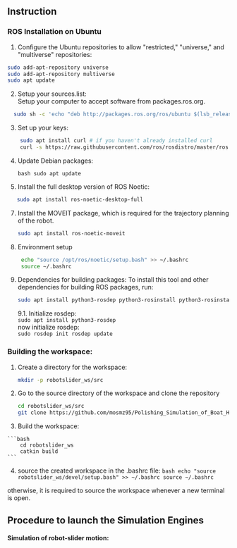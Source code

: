 ## Instruction

### ROS Installation on Ubuntu

 

1. Configure the Ubuntu repositories to allow "restricted," "universe," and "multiverse" repositories:

```bash
sudo add-apt-repository universe
sudo add-apt-repository multiverse
sudo apt update
```
2. Setup your sources.list:  
  Setup your computer to accept software from packages.ros.org.
  ```bash
    sudo sh -c 'echo "deb http://packages.ros.org/ros/ubuntu $(lsb_release -sc) main" > /etc/apt/sources.list.d/ros-latest.list'
  ```
3. Set up your keys:
  ```bash
      sudo apt install curl # if you haven't already installed curl
      curl -s https://raw.githubusercontent.com/ros/rosdistro/master/ros.asc | sudo apt-key add -
   ```
4. Update Debian packages:
    ```
    bash sudo apt update
   ```
6. Install the full desktop version of ROS Noetic:
  ```bash
     sudo apt install ros-noetic-desktop-full
```
7. Install the MOVEIT package, which is required for the trajectory planning of the robot.
    ```bash
    sudo apt install ros-noetic-moveit
     ```
8. Environment setup
   ```bash
    echo "source /opt/ros/noetic/setup.bash" >> ~/.bashrc
    source ~/.bashrc
   ```
9. Dependencies for building packages:
   To install this tool and other dependencies for building ROS packages, run:
   ```bash
   sudo apt install python3-rosdep python3-rosinstall python3-rosinstall-generator python3-wstool build-essential
   ```
      9.1. Initialize rosdep:   
               ``` sudo apt install python3-rosdep ```      
                 now initialize rosdep:  
               ``` sudo rosdep init rosdep update
               ```
### Building the workspace:
  1. Create a directory for the workspace:
      ```bash
      mkdir -p robotslider_ws/src
      
      ```
  2. Go to the source directory of the workspace and clone the repository

      ```bash
      cd robotslider_ws/src   
      git clone https://github.com/mosmz95/Polishing_Simulation_of_Boat_Hull.git
      ```
  3. Build the workspace:

    ```bash 
        cd robotslider_ws
        catkin build
    ```
  4. source the created workspace in the .bashrc file:
    ```bash
        echo "source robotslider_ws/devel/setup.bash" >> ~/.bashrc
        source ~/.bashrc
    ```

otherwise, it is required to source the workspace whenever a new terminal is open.

## Procedure to launch the Simulation Engines


  #### Simulation of robot-slider motion: 
